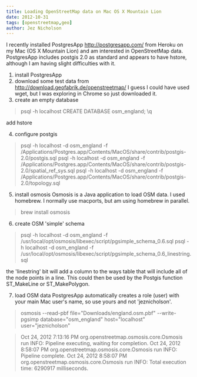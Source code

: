 ```yaml
---
title: Loading OpenStreetMap data on Mac OS X Mountain Lion
date: 2012-10-31
tags: [openstreetmap,geo]
author: Jez Nicholson
---
```

I recently installed PostgresApp http://postgresapp.com/ from Heroku on my Mac (OS X Mountain Lion) and am interested in OpenStreetMap data. PostgresApp includes postgis 2.0 as standard and appears to have hstore, although I am having slight difficulties with it.
1. install PostgresApp
2. download some test data from http://download.geofabrik.de/openstreetmap/ I guess I could have used wget, but I was exploring in Chrome so just downloaded it.
3. create an empty database
> psql -h localhost
> CREATE DATABASE osm_england;
> \q

add hstore

4. configure postgis
> psql -h localhost -d osm_england -f /Applications/Postgres.app/Contents/MacOS/share/contrib/postgis-2.0/postgis.sql
> psql -h localhost -d osm_england -f /Applications/Postgres.app/Contents/MacOS/share/contrib/postgis-2.0/spatial_ref_sys.sql
> psql -h localhost -d osm_england -f /Applications/Postgres.app/Contents/MacOS/share/contrib/postgis-2.0/topology.sql
5. install osmosis
Osmosis is a Java application to load OSM data. I used homebrew. I normally use macports, but am using homebrew in parallel.
> brew install osmosis
6. create OSM 'simple' schema
> psql -h localhost -d osm_england -f /usr/local/opt/osmosis/libexec/script/pgsimple_schema_0.6.sql
> psql -h localhost -d osm_england -f /usr/local/opt/osmosis/libexec/script/pgsimple_schema_0.6_linestring.sql

the 'linestring' bit will add a column to the ways table that will include all of the node points in a line. This could then be used by the Postgis function ST_MakeLine or ST_MakePolygon.

7. load OSM data
PostgresApp automatically creates a role (user) with your main Mac user's name, so use yours and not 'jeznicholson'.
> osmosis --read-pbf file="Downloads/england.osm.pbf" --write-pgsimp database="osm_england" host="localhost" user="jeznicholson"

> Oct 24, 2012 7:13:16 PM org.openstreetmap.osmosis.core.Osmosis run
> INFO: Pipeline executing, waiting for completion.
> Oct 24, 2012 8:58:07 PM org.openstreetmap.osmosis.core.Osmosis run
> INFO: Pipeline complete.
> Oct 24, 2012 8:58:07 PM org.openstreetmap.osmosis.core.Osmosis run
> INFO: Total execution time: 6290917 milliseconds.
